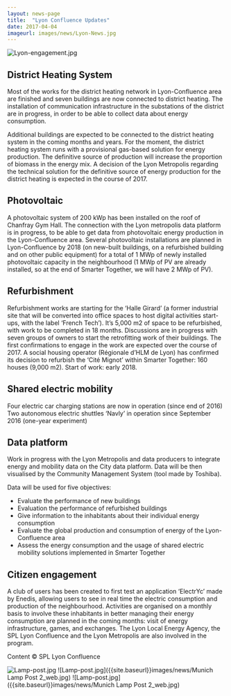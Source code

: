 ```yaml
---
layout: news-page
title:  "Lyon Confluence Updates"
date: 2017-04-04
imageurl: images/news/Lyon-News.jpg
---
```


![Lyon-engagement.jpg]({{site.baseurl}}images/news/Lyon-News.jpg)

<div class="multiline">
 <h2><span class="ornament-news">District Heating System</span></h2>
</div>
Most of the works for the district heating network in Lyon-Confluence area are finished and seven buildings are now connected to district heating. The installation of communication infrastructure in the substations of the district are in progress, in order to be able to collect data about energy consumption.

Additional buildings are expected to be connected to the district heating system in the coming months and years. For the moment, the district heating system runs with a provisional gas-based solution for energy production. The definitive source of production will increase the proportion of biomass in the energy mix. A decision of the Lyon Metropolis regarding the technical solution for the definitive source of energy production for the district heating is expected in the course of 2017.

<div class="multiline">
 <h2><span class="ornament-news">Photovoltaic</span></h2>
</div>
A photovoltaic system of 200 kWp has been installed on the roof of Chanfray Gym Hall. The connection with the Lyon metropolis data platform is in progress, to be able to get data from photovoltaic energy production in the Lyon-Confluence area. Several photovoltaic installations are planned in Lyon-Confluence by 2018 (on new-built buildings, on a refurbished building and on other public equipment) for a total of 1 MWp of newly installed photovoltaic capacity in the neighbourhood (1 MWp of PV are already installed, so at the end of Smarter Together, we will have 2 MWp of PV).

<div class="multiline">
 <h2><span class="ornament-news">Refurbishment</span></h2>
</div>
Refurbishment works are starting for the ‘Halle Girard’ (a former industrial site that will be converted into office spaces to host digital activities start-ups, with the label ‘French Tech’). It’s 5,000 m2 of space to be refurbished, with work to be completed in 18 months. Discussions are in progress with seven groups of owners to start the retrofitting work of their buildings. The first confirmations to engage in the work are expected over the course of 2017. A social housing operator (Régionale d’HLM de Lyon) has confirmed its decision to refurbish the ‘Cité Mignot’ within Smarter Together: 160 houses (9,000 m2).
Start of work: early 2018.

<div class="multiline">
 <h2><span class="ornament-news">Shared electric mobility</span></h2>
</div>
Four electric car charging stations are now in operation (since end of 2016)
Two autonomous electric shuttles ‘Navly’ in operation since September 2016 (one-year experiment)

<div class="multiline">
 <h2><span class="ornament-news">Data platform</span></h2>
</div>
Work in progress with the Lyon Metropolis and data producers to integrate energy and mobility data on the City data platform. Data will be then visualised by the Community Management System (tool made by Toshiba).

Data will be used for five objectives:

- Evaluate the performance of new buildings
- Evaluation the performance of refurbished buildings
- Give information to the inhabitants about their individual energy consumption
- Evaluate the global production and consumption of energy of the Lyon-Confluence area
- Assess the energy consumption and the usage of shared electric mobility solutions implemented in Smarter Together

<div class="multiline">
 <h2><span class="ornament-news">Citizen engagement</span></h2>
</div>
A club of users has been created to first test an application ‘ElectrYc’ made by Enedis, allowing users to see in real time the electric consumption and production of the neighbourhood. Activities are organised on a monthly basis to involve these inhabitants in better managing their energy consumption are planned in the coming months: visit of energy infrastructure, games, and exchanges. The Lyon Local Energy Agency, the SPL Lyon Confluence and the Lyon Metropolis are also involved in the program.

Content © SPL Lyon Confluence

![Lamp-post.jpg]({{site.baseurl}}images/news/LC_011416MD.jpg)
![Lamp-post.jpg]({{site.baseurl}}images/news/Munich Lamp Post 2_web.jpg)
![Lamp-post.jpg]({{site.baseurl}}images/news/Munich Lamp Post 2_web.jpg)
